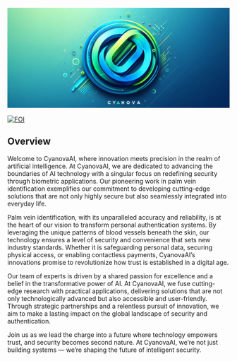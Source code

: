 <p align="center">
  <a href="https://github.com/CyanovaAI">
    <img src="https://raw.githubusercontent.com/CyanovaAI/.github/refs/heads/main/assets/banner.png" alt="CyanovaAI" /></a>
</p>

[![FOI](https://img.shields.io/badge/Field-AI%20vision-red.svg)](https://github.com/CyanovaAI)

## Overview

Welcome to CyanovaAI, where innovation meets precision in the realm of artificial intelligence. At CyanovaAI, we are dedicated to advancing the boundaries of AI technology with a singular focus on redefining security through biometric applications. Our pioneering work in palm vein identification exemplifies our commitment to developing cutting-edge solutions that are not only highly secure but also seamlessly integrated into everyday life.

Palm vein identification, with its unparalleled accuracy and reliability, is at the heart of our vision to transform personal authentication systems. By leveraging the unique patterns of blood vessels beneath the skin, our technology ensures a level of security and convenience that sets new industry standards. Whether it is safeguarding personal data, securing physical access, or enabling contactless payments, CyanovaAI’s innovations promise to revolutionize how trust is established in a digital age.

Our team of experts is driven by a shared passion for excellence and a belief in the transformative power of AI. At CyanovaAI, we fuse cutting-edge research with practical applications, delivering solutions that are not only technologically advanced but also accessible and user-friendly. Through strategic partnerships and a relentless pursuit of innovation, we aim to make a lasting impact on the global landscape of security and authentication.

Join us as we lead the charge into a future where technology empowers trust, and security becomes second nature. At CyanovaAI, we’re not just building systems — we’re shaping the future of intelligent security.


